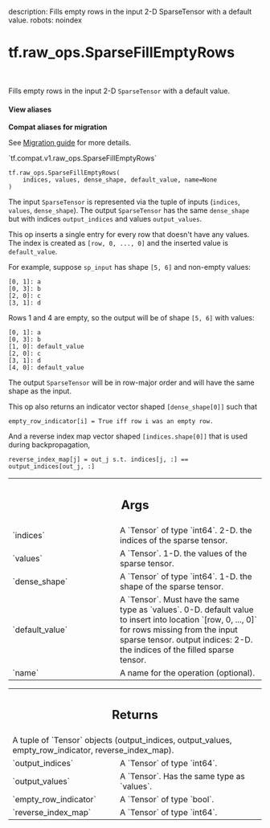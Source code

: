 description: Fills empty rows in the input 2-D SparseTensor with a default value.
robots: noindex

# tf.raw_ops.SparseFillEmptyRows

<!-- Insert buttons and diff -->

<table class="tfo-notebook-buttons tfo-api nocontent" align="left">

</table>



Fills empty rows in the input 2-D `SparseTensor` with a default value.

<section class="expandable">
  <h4 class="showalways">View aliases</h4>
  <p>
<b>Compat aliases for migration</b>
<p>See
<a href="https://www.tensorflow.org/guide/migrate">Migration guide</a> for
more details.</p>
<p>`tf.compat.v1.raw_ops.SparseFillEmptyRows`</p>
</p>
</section>

<pre class="devsite-click-to-copy prettyprint lang-py tfo-signature-link">
<code>tf.raw_ops.SparseFillEmptyRows(
    indices, values, dense_shape, default_value, name=None
)
</code></pre>



<!-- Placeholder for "Used in" -->

The input `SparseTensor` is represented via the tuple of inputs
(`indices`, `values`, `dense_shape`).  The output `SparseTensor` has the
same `dense_shape` but with indices `output_indices` and values
`output_values`.

This op inserts a single entry for every row that doesn't have any values.
The index is created as `[row, 0, ..., 0]` and the inserted value
is `default_value`.

For example, suppose `sp_input` has shape `[5, 6]` and non-empty values:

    [0, 1]: a
    [0, 3]: b
    [2, 0]: c
    [3, 1]: d

Rows 1 and 4 are empty, so the output will be of shape `[5, 6]` with values:

    [0, 1]: a
    [0, 3]: b
    [1, 0]: default_value
    [2, 0]: c
    [3, 1]: d
    [4, 0]: default_value

The output `SparseTensor` will be in row-major order and will have the
same shape as the input.

This op also returns an indicator vector shaped `[dense_shape[0]]` such that

    empty_row_indicator[i] = True iff row i was an empty row.

And a reverse index map vector shaped `[indices.shape[0]]` that is used during
backpropagation,

    reverse_index_map[j] = out_j s.t. indices[j, :] == output_indices[out_j, :]

<!-- Tabular view -->
 <table class="responsive fixed orange">
<colgroup><col width="214px"><col></colgroup>
<tr><th colspan="2"><h2 class="add-link">Args</h2></th></tr>

<tr>
<td>
`indices`
</td>
<td>
A `Tensor` of type `int64`.
2-D. the indices of the sparse tensor.
</td>
</tr><tr>
<td>
`values`
</td>
<td>
A `Tensor`. 1-D. the values of the sparse tensor.
</td>
</tr><tr>
<td>
`dense_shape`
</td>
<td>
A `Tensor` of type `int64`.
1-D. the shape of the sparse tensor.
</td>
</tr><tr>
<td>
`default_value`
</td>
<td>
A `Tensor`. Must have the same type as `values`.
0-D. default value to insert into location `[row, 0, ..., 0]`
  for rows missing from the input sparse tensor.
output indices: 2-D. the indices of the filled sparse tensor.
</td>
</tr><tr>
<td>
`name`
</td>
<td>
A name for the operation (optional).
</td>
</tr>
</table>



<!-- Tabular view -->
 <table class="responsive fixed orange">
<colgroup><col width="214px"><col></colgroup>
<tr><th colspan="2"><h2 class="add-link">Returns</h2></th></tr>
<tr class="alt">
<td colspan="2">
A tuple of `Tensor` objects (output_indices, output_values, empty_row_indicator, reverse_index_map).
</td>
</tr>
<tr>
<td>
`output_indices`
</td>
<td>
A `Tensor` of type `int64`.
</td>
</tr><tr>
<td>
`output_values`
</td>
<td>
A `Tensor`. Has the same type as `values`.
</td>
</tr><tr>
<td>
`empty_row_indicator`
</td>
<td>
A `Tensor` of type `bool`.
</td>
</tr><tr>
<td>
`reverse_index_map`
</td>
<td>
A `Tensor` of type `int64`.
</td>
</tr>
</table>

